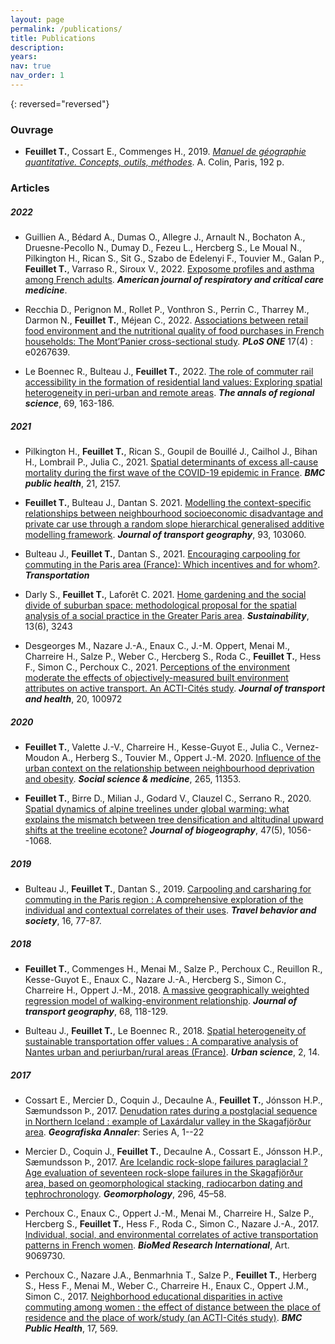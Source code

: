 ```yaml
---
layout: page
permalink: /publications/
title: Publications
description:
years:
nav: true
nav_order: 1
---
```

<!-- _pages/publications.md -->
<!-- <div class="publications">

{%- for y in page.years %}
  <h2 class="year">{{y}}</h2>
  {% bibliography -f papers -q @*[year={{y}}]* %}
{% endfor %}

</div> -->

{: reversed="reversed"}

### Ouvrage ###

- **Feuillet T.**, Cossart E., Commenges H., 2019. [*Manuel de géographie quantitative. Concepts, outils, méthodes*](https://www.armand-colin.com/manuel-de-geographie-quantitative-concepts-outils-methodes-9782200622336). A. Colin, Paris, 192 p.

### Articles ###

##### 2022 ####
- Guillien A., Bédard A., Dumas O., Allegre J., Arnault N., Bochaton A., Druesne-Pecollo N., Dumay D., Fezeu L., Hercberg S., Le Moual N., Pilkington H., Rican S., Sit G., Szabo de Edelenyi F., Touvier M., Galan P., **Feuillet T.**, Varraso R., Siroux V., 2022. [Exposome profiles and asthma among French adults](https://www.atsjournals.org/doi/abs/10.1164/rccm.202205-0865OC). ***American journal of respiratory and critical care medicine***.

- Recchia D., Perignon M., Rollet P., Vonthron S., Perrin C., Tharrey M., Darmon N., **Feuillet T.**, Méjean C., 2022. [Associations between retail food environment and the nutritional quality of food purchases in French households: The Mont’Panier cross-sectional study](https://journals.plos.org/plosone/article?id=10.1371/journal.pone.0267639). ***PLoS ONE*** 17(4)&nbsp;: e0267639.

- Le Boennec R., Bulteau J., **Feuillet T.**, 2022. [The role of commuter rail accessibility in the formation of residential land values: Exploring spatial heterogeneity in peri-urban and remote areas](https://link.springer.com/article/10.1007/s00168-022-01113-1). ***The annals of regional science***, 69, 163-186.

##### 2021 ####
- Pilkington H., **Feuillet T.**, Rican S., Goupil de Bouillé J., Cailhol J., Bihan H., Lombrail P., Julia C., 2021. [Spatial determinants of excess all-cause mortality during the first wave of the COVID-19 epidemic in France](https://bmcpublichealth.biomedcentral.com/articles/10.1186/s12889-021-12203-8). ***BMC public health***, 21, 2157.

- **Feuillet T.**, Bulteau J., Dantan S. 2021. [Modelling the context-specific relationships between neighbourhood socioeconomic disadvantage and private car use through a random slope hierarchical generalised additive modelling framework](https://www.sciencedirect.com/science/article/pii/S0966692321001137?dgcid=author). ***Journal of transport geography***, 93, 103060.

- Bulteau J., **Feuillet T.**, Dantan S., 2021. [Encouraging carpooling for commuting in the Paris area (France): Which incentives and for whom?](https://link.springer.com/article/10.1007/s11116-021-10237-w?utm_source=xmol&utm_medium=affiliate&utm_content=meta&utm_campaign=DDCN_1_GL01_metadata). ***Transportation***

- Darly S., **Feuillet T.**, Laforêt C. 2021. [Home gardening and the social divide of suburban space: methodological proposal for the spatial analysis of a social practice in the Greater Paris area](https://www.mdpi.com/2071-1050/13/6/3243). ***Sustainability***, 13(6), 3243

- Desgeorges M., Nazare J.-A., Enaux C., J.-M. Oppert, Menai M., Charreire H., Salze P., Weber C., Hercberg S., Roda C., **Feuillet T.**, Hess F., Simon C., Perchoux C., 2021. [Perceptions of the environment moderate the effects of objectively-measured built environment attributes on active transport. An ACTI-Cités study](https://www.sciencedirect.com/science/article/pii/S2214140520301766?dgcid=coauthor). ***Journal of transport and health***, 20, 100972

##### 2020 ####
- **Feuillet T.**, Valette J.-V., Charreire H., Kesse-Guyot E., Julia C., Vernez-Moudon A., Herberg S., Touvier M., Oppert J.-M. 2020. [Influence of the urban context on the relationship between neighbourhood deprivation and obesity](https://doi.org/10.1016/j.socscimed.2020.113537). ***Social science & medicine***, 265, 11353.

- **Feuillet T.**, Birre D., Milian J., Godard V., Clauzel C., Serrano R., 2020. [Spatial dynamics of alpine treelines under global warming: what explains the mismatch between tree densification and altitudinal upward shifts at the treeline ecotone?](https://onlinelibrary.wiley.com/doi/abs/10.1111/jbi.13779?af=R) ***Journal of biogeography***, 47(5), 1056--1068.

##### 2019 #####
- Bulteau J., **Feuillet T.**, Dantan S., 2019. [Carpooling and carsharing for commuting in the Paris region : A comprehensive exploration of the individual and contextual correlates of their uses](https://www.sciencedirect.com/science/article/pii/S2214367X18302382). ***Travel behavior and society***, 16, 77-87.

##### 2018 ####
- **Feuillet T.**, Commenges H., Menai M., Salze P., Perchoux C., Reuillon R., Kesse-Guyot E., Enaux C., Nazare J.-A., Hercberg S., Simon C., Charreire H., Oppert J.-M., 2018. [A massive geographically weighted regression model of walking-environment relationship](https://www.sciencedirect.com/science/article/pii/S0966692317306555). ***Journal of transport geography***, 68, 118-129.

- Bulteau J., **Feuillet T.**, Le Boennec R., 2018. [Spatial heterogeneity of sustainable transportation offer values : A comparative analysis of Nantes urban and periurban/rural areas (France)](http://www.mdpi.com/2413-8851/2/1/14/htm). ***Urban science***, 2, 14.

##### 2017 #####
- Cossart E., Mercier D., Coquin J., Decaulne A., **Feuillet T.**, Jónsson H.P., Sæmundsson Þ., 2017. [Denudation rates during a postglacial sequence in Northern Iceland : example of Laxárdalur valley in the Skagafjörður area](http://www.tandfonline.com/doi/pdf/10.1080/04353676.2017.1327320). ***Geografiska Annaler***: Series A, 1--22

- Mercier D., Coquin J., **Feuillet T.**, Decaulne A., Cossart E., Jónsson H.P., Sæmundsson Þ., 2017. [Are Icelandic rock-slope failures paraglacial ? Age evaluation of seventeen rock-slope failures in the Skagafjörður area, based on geomorphological stacking, radiocarbon dating and tephrochronology](http://www.sciencedirect.com/science/article/pii/S0169555X17303173). ***Geomorphology***, 296, 45–58.

- Perchoux C., Enaux C., Oppert J.-M., Menai M., Charreire H., Salze P., Hercberg S., **Feuillet T.**, Hess F., Roda C., Simon C., Nazare J.-A., 2017. [Individual, social, and environmental correlates of active transportation patterns in French women](https://www.hindawi.com/journals/bmri/2017/9069730/). ***BioMed Research International***, Art. 9069730.

- Perchoux C., Nazare J.A., Benmarhnia T., Salze P., **Feuillet T.**, Herberg S., Hess F., Menai M., Weber C., Charreire H., Enaux C., Oppert J.M., Simon C., 2017. [Neighborhood educational disparities in active commuting among women : the effect of distance between the place of residence and the place of work/study (an ACTI-Cités study)](https://bmcpublichealth.biomedcentral.com/articles/10.1186/s12889-017-4464-8). ***BMC Public Health***, 17, 569.
